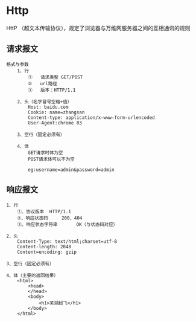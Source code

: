 # Http
HttP （超文本传输协议），规定了浏览器与万维网服务器之间的互相通讯的规则

## 请求报文

	格式与参数
		1、行
			①	请求类型 GET/POST
			②	url路径
			③	版本：HTTP/1.1
			
		2、头（名字冒号空格+值）
			Host: baidu.com
			Cookie: name=zhangsan
			Content-type: application/x-www-form-urlencoded
			User-Agent:chrome 83
			
		3、空行（固定必须有）
		
		4、体
			GET请求时体为空
			POST请求体可以不为空
			
			eg:username=admin&password=admin

## 响应报文

	1、行
		①、协议版本	HTTP/1.1
		②、响应状态码		200、404
		③、响应状态字符串		OK（与状态码对应）
		
	2、头
		Content-Type: text/html;charset=utf-8
		Content-length: 2048
		Content=encoding: gzip
		
	3、空行（固定必须有）
	
	4、体（主要的返回结果）
		<html>
			<head>
			</head>
			<body>
				<h1>芜湖起飞</h1>
			</body>
		</html>
		